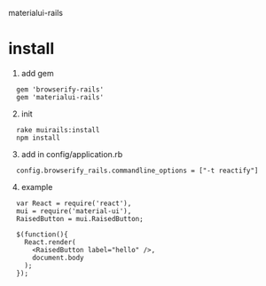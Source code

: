 materialui-rails

install
=====
1. add gem
```
  gem 'browserify-rails'
  gem 'materialui-rails'
```

2. init
```
  rake muirails:install
  npm install
```

3. add in config/application.rb
```
  config.browserify_rails.commandline_options = ["-t reactify"]
```

4. example
```
  var React = require('react'),
  mui = require('material-ui'),
  RaisedButton = mui.RaisedButton;

  $(function(){
    React.render(
      <RaisedButton label="hello" />,
      document.body
    );
  });
```
